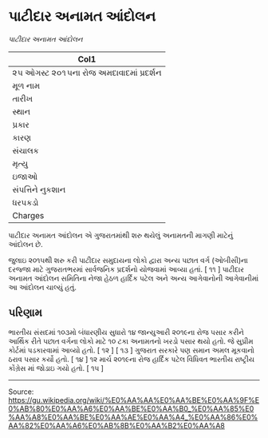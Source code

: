 # પાટીદાર અનામત આંદોલન

*પાટીદાર અનામત આંદોલન*

| Col1 |
| --- |
| ૨૫ ઓગસ્ટ ૨૦૧૫ના રોજ અમદાવાદમાં પ્રદર્શન |
| મૂળ નામ |
| તારીખ |
| સ્થાન |
| પ્રકાર |
| કારણ |
| સંચાલક |
| મૃત્યુ |
| ઇજાઓ |
| સંપત્તિને નુકશાન |
| ધરપકડો |
| Charges |

પાટીદાર અનામત આંદોલન એ ગુજરાતમાંથી શરુ થયેલું અનામતની માગણી માટેનું આંદોલન છે.

જુલાઇ ૨૦૧૫થી શરુ કરી પાટીદાર સમુદાયના લોકો દ્વારા અન્ય પછાત વર્ગ (ઓબીસી)ના દરજ્જા માટે ગુજરાતભરમાં સાર્વજનિક પ્રદર્શનો યોજવામાં આવ્યા હતાં. [ ૧૧ ] પાટીદાર અનામત આંદોલન સમિતિના નેજા હેઠળ હાર્દિક પટેલ અને અન્ય આગેવાનોની આગેવાનીમાં આ આંદોલન ચાલ્યું હતું.

## પરિણામ

ભારતીય સંસદમાં ૧૦૩મો બંધારણીય સુધારો ૧૪ જાન્યુઆરી ૨૦૧૯ના રોજ પસાર કરીને આર્થિક રીતે પછાત વર્ગના લોકો માટે ૧૦ ટકા અનામતનો ખરડો પસાર થયો હતો. જે સુપ્રીમ કોર્ટમાં પડકારવામાં આવ્યો હતો. [ ૧૨ ] [ ૧૩ ] ગુજરાત સરકારે પણ સમાન અમલ મૂકવાનો ઠરાવ પસાર કર્યો હતો. [ ૧૪ ] ૧૨ માર્ચ ૨૦૧૯ના રોજ હાર્દિક પટેલ વિધિવત ભારતીય રાષ્ટ્રીય કોંગ્રેસ માં જોડાઇ ગયો હતો. [ ૧૫ ]

---
Source: https://gu.wikipedia.org/wiki/%E0%AA%AA%E0%AA%BE%E0%AA%9F%E0%AB%80%E0%AA%A6%E0%AA%BE%E0%AA%B0_%E0%AA%85%E0%AA%A8%E0%AA%BE%E0%AA%AE%E0%AA%A4_%E0%AA%86%E0%AA%82%E0%AA%A6%E0%AB%8B%E0%AA%B2%E0%AA%A8
